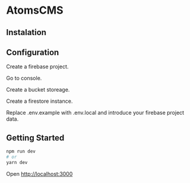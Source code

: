 
# AtomsCMS

## Instalation

## Configuration

Create a firebase project.

Go to console.

Create a bucket storeage.

Create a firestore instance.

Replace .env.example with .env.local and introduce your firebase project data.

## Getting Started

```bash
npm run dev
# or
yarn dev
```

Open [http://localhost:3000](http://localhost:3000)

